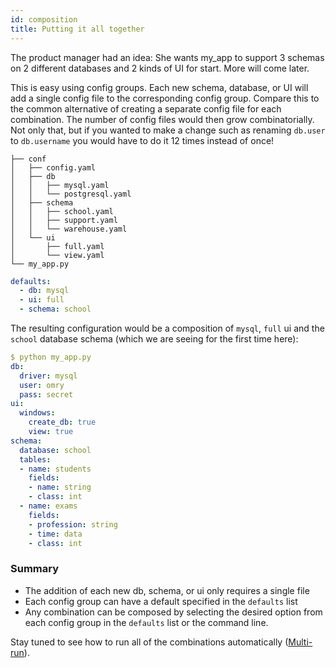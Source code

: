 ```yaml
---
id: composition
title: Putting it all together
---
```


The product manager had an idea:
She wants my_app to support 3 schemas on 2 different databases and 2 kinds of UI for start. More will come later.

This is easy using config groups.  Each new schema, database, or UI will add a single config file to the corresponding 
config group.
Compare this to the common alternative of creating a separate config file for each combination.
The number of config files would then grow combinatorially.
Not only that, but if you wanted to make a change such as renaming `db.user` to `db.username` you would have to do it
 12 times instead of once!

``` text title="Directory layout"
├── conf
│   ├── config.yaml
│   ├── db
│   │   ├── mysql.yaml
│   │   └── postgresql.yaml
│   ├── schema
│   │   ├── school.yaml
│   │   ├── support.yaml
│   │   └── warehouse.yaml
│   └── ui
│       ├── full.yaml
│       └── view.yaml
└── my_app.py
```

```yaml title="config.yaml"
defaults:
  - db: mysql
  - ui: full
  - schema: school
```

The resulting configuration would be a composition of `mysql`, `full` ui and the `school` database schema (which we are seeing for the first time here):
```yaml
$ python my_app.py
db:
  driver: mysql
  user: omry
  pass: secret
ui:
  windows:
    create_db: true
    view: true
schema:
  database: school
  tables:
  - name: students
    fields:
    - name: string
    - class: int
  - name: exams
    fields:
    - profession: string
    - time: data
    - class: int
```

### Summary
 - The addition of each new db, schema, or ui only requires a single file
 - Each config group can have a default specified in the `defaults` list
 - Any combination can be composed by selecting the desired option from each config group in the `defaults` list or the command line.

Stay tuned to see how to run all of the combinations automatically ([Multi-run](/tutorials/basic/6_multirun.md)).
